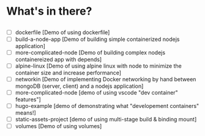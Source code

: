# What's in there?

## 
- [ ] dockerfile [Demo of using dockerfile]
- [ ] build-a-node-app [Demo of building simple containerized nodejs application]
- [ ] more-complicated-node [Demo of building complex nodejs containereized app with depends]
- [ ] alpine-linux [Demo of using alpine linux with node to minimize the container size and increase performance]
- [ ] networkin [Demo of implementing Docker networking by hand between mongoDB (server, client) and a nodejs application]
- [ ] more-complicated-node [demo of using vscode "dev container" features"]
- [ ] hugo-example [demo of demonstrating what "developement containers" means!]
- [ ] static-assets-project [demo of using multi-stage build & binding mount]
- [ ] volumes [Demo of using volumes]
